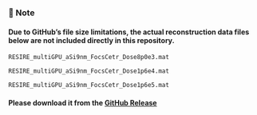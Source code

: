### 📌 Note
#### Due to GitHub’s file size limitations, the actual reconstruction data files below are not included directly in this repository.  

`RESIRE_multiGPU_aSi9nm_FocsCetr_Dose8p0e3.mat`

`RESIRE_multiGPU_aSi9nm_FocsCetr_Dose1p6e4.mat`

`RESIRE_multiGPU_aSi9nm_FocsCetr_Dose1p6e5.mat`

#### Please download it from the **[GitHub Release](https://github.com/AET-pAET/Supplementary-Data-Codes/releases/tag/v1)**
